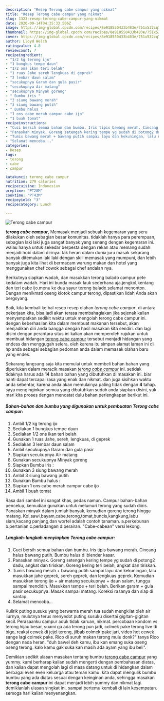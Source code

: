 ```yaml
---
description: "Resep Terong cabe campur yang nikmat"
title: "Resep Terong cabe campur yang nikmat"
slug: 1323-resep-terong-cabe-campur-yang-nikmat
date: 2020-09-14T04:35:33.506Z
image: https://img-global.cpcdn.com/recipes/8e918550433b483e/751x532cq70/terong-cabe-campur-foto-resep-utama.jpg
thumbnail: https://img-global.cpcdn.com/recipes/8e918550433b483e/751x532cq70/terong-cabe-campur-foto-resep-utama.jpg
cover: https://img-global.cpcdn.com/recipes/8e918550433b483e/751x532cq70/terong-cabe-campur-foto-resep-utama.jpg
author: Lloyd Welch
ratingvalue: 4.8
reviewcount: 7
recipeingredient:
- "1/2 kg terong ijo"
- "1 bungkus tempe daun"
- "1/2 ons ikan teri belah"
- "1 ruas Jahe sereh lengkuas di geprek"
- "3 lembar daun salam"
- "secukupnya Garam dan gula pasir"
- "secukupnya Air matang"
- "secukupnya Minyak goreng"
- " Bumbu iris "
- "3 siung bawang merah"
- "3 siung bawang putih"
- " Bumbu halus "
- "1 ons cabe merah campur cabe ijo"
- "1 buah tomat"
recipeinstructions:
- "Cuci bersih semua bahan dan bumbu. Iris tipis bawang merah. Cincang halus bawang putih. Bumbu halus di blender kasar."
- "Panaskan minyak. Goreng setengah kering tempe yg sudah di potong2 dadu, angkat dan tiriskan. Goreng kering teri belah, angkat dan tiriskan."
- "Tumis bawang merah + bawang putih sampai layu dan kekuningan, lalu masukkan jahe geprek, sereh geprek, dan lengkuas geprek. Kemudian masukkan terong ijo + air matang secukupnya + daun salam, tunggu sampai mendidih. Masukkan tempe + teri belah. Berikan garam + gula pasir secukupnya. Masak sampai matang. Koreksi rasanya dan siap di santap."
- "Selamat mencoba..."
categories:
- Resep
tags:
- terong
- cabe
- campur

katakunci: terong cabe campur 
nutrition: 279 calories
recipecuisine: Indonesian
preptime: "PT28M"
cooktime: "PT43M"
recipeyield: "3"
recipecategory: Lunch

---
```



![Terong cabe campur](https://img-global.cpcdn.com/recipes/8e918550433b483e/751x532cq70/terong-cabe-campur-foto-resep-utama.jpg)

<b><i>terong cabe campur</i></b>, Memasak menjadi sebuah kegemaran yang seru dilakukan oleh sebagian besar komunitas. tidaklah hanya para perempuan, sebagian laki laki juga sangat banyak yang senang dengan kegemaran ini. walau hanya untuk sekedar berpesta dengan rekan atau memang sudah menjadi hobi dalam dirinya. tak heran dalam dunia juru masak sekarang banyak ditemukan laki laki dengan skill memasak yang mumpuni, dan lebih banyak juga kita lihat di bermacam warung makan dan hotel yang menggunakan chef cowok sebagai chef andalan nya.

Berikutnya siapkan wadah, dan masukkan terong balado campur pete kedalam wadah. Hari ini bunda masak lauk sederhana aja.jengkol,kentang dan teri cabe ijo.menu ke dua sayur terong balado.selamat menonton. Dengan menikmati oseng klotok campur terong, dipastikan lidah Anda akan bergoyang.

Baik, kita kembali ke hal resep resep olahan <i>terong cabe campur</i>. di antara pekerjaan kita, bisa jadi akan terasa membahagiakan jika sejenak kalian menyempatkan sedikit waktu untuk mengolah terong cabe campur ini. dengan keberhasilan kita dalam membuat makanan tersebut, akan menjadikan diri anda bangga dengan hasil masakan kita sendiri. dan lagi disini dengan perantara situs ini kalian akan memperoleh rujukan untuk membuat hidangan <u>terong cabe campur</u> tersebut menjadi hidangan yang endess dan menggugah selera, oleh karena itu simpan alamat laman ini di hp anda sebagai sebagian pedoman anda dalam memasak olahan baru yang endes.


Sekarang langsung saja kita memulai untuk membeli bahan bahan yang diperlukan dalam meracik masakan <u><i>terong cabe campur</i></u> ini. setidak tidaknya harus ada <b>14</b> bahan bahan yang dibutuhkan di masakan ini. biar nanti dapat tercapai rasa yang enak dan nikmat. dan juga sisihkan waktu anda sebentar, karena anda akan memulainya paling tidak dengan <b>4</b> tahap. saya menginginkan semua yang dibutuhkan sudah anda siapkan disini, yuk mari kita proses dengan mencatat dulu bahan perlengkapan berikut ini.

<!--inarticleads1-->

##### Bahan-bahan dan bumbu yang digunakan untuk pembuatan Terong cabe campur:

1. Ambil 1/2 kg terong ijo
1. Sediakan 1 bungkus tempe daun
1. Sediakan 1/2 ons ikan teri belah
1. Gunakan 1 ruas Jahe, sereh, lengkuas, di geprek
1. Sediakan 3 lembar daun salam
1. Ambil secukupnya Garam dan gula pasir
1. Siapkan secukupnya Air matang
1. Gunakan secukupnya Minyak goreng
1. Siapkan  Bumbu iris :
1. Gunakan 3 siung bawang merah
1. Ambil 3 siung bawang putih
1. Gunakan  Bumbu halus :
1. Siapkan 1 ons cabe merah campur cabe ijo
1. Ambil 1 buah tomat


Rasa dari sambel ini sangat khas, pedas namun. Campur bahan-bahan pencelup, kemudian gunakan untuk melumuri terong yang sudah diiris. Panaskan minyak dalam jumlah banyak, kemudian goreng terong hingga matang. Kol,sawi,bayam,cabe,terong,tomat,buncis,kangkung,labu siam,kacang panjang,dan wortel adalah contoh tanaman. a.perkebunan b.pertanian c.perladangan d.perairan. &#34;Cabe-cabean&#34; versi lekong. 

<!--inarticleads2-->

##### Langkah-langkah menyiapkan Terong cabe campur:

1. Cuci bersih semua bahan dan bumbu. Iris tipis bawang merah. Cincang halus bawang putih. Bumbu halus di blender kasar.
1. Panaskan minyak. Goreng setengah kering tempe yg sudah di potong2 dadu, angkat dan tiriskan. Goreng kering teri belah, angkat dan tiriskan.
1. Tumis bawang merah + bawang putih sampai layu dan kekuningan, lalu masukkan jahe geprek, sereh geprek, dan lengkuas geprek. Kemudian masukkan terong ijo + air matang secukupnya + daun salam, tunggu sampai mendidih. Masukkan tempe + teri belah. Berikan garam + gula pasir secukupnya. Masak sampai matang. Koreksi rasanya dan siap di santap.
1. Selamat mencoba...


Kulirik puting susuku yang berwarna merah tua sudah mengkilat oleh air liurnya, mulutnya terus menyedot puting susuku disertai gigitan-gigitan kecil. Perasaanku campur aduk tidak karuan, nikmat. percobaan kondom vs terong hijau besar, suami ga ada terong pun jadi, colmek pake terong live di bigo, reaksi cewek di jejel terong, jilbab colmek pake jari, video hot cewek sange lagi colmek pake. Rico di suruh makan terong mulu donk?&#34; tanya Rico dengan nada heran. &#34;duh bawel deh kamu, ibu kan emang suka oseng oseng terong. kalo kamu gak suka kan masih ada ayam yang ibu beli&#34;. 

Demikian sedikit ulasan masakan tentang bumbu <u>terong cabe campur</u> yang yummy. kami berharap kalian sudah mengerti dengan pembahasan diatas, dan kalian dapat mengolah lagi di masa datang untuk di hidangkan dalam berbagai even even keluarga atau teman kamu. kita dapat mengulik bumbu bumbu yang ada diatas sesuai dengan keinginan anda, sehingga masakan <b>terong cabe campur</b> ini dapat menjadi lebih yummy dan nikmat lagi. demikianlah ulasan singkat ini, sampai bertemu kembali di lain kesempatan. semoga hari kalian menyenangkan.
